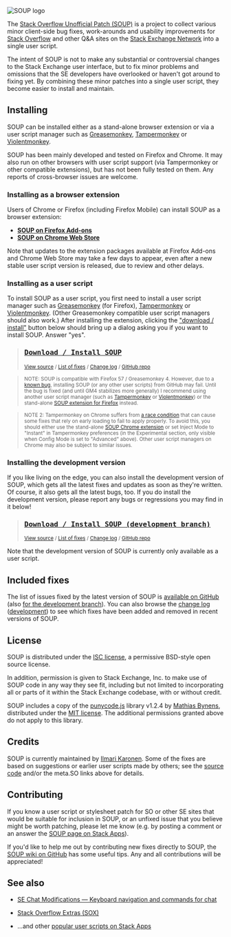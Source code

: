 <!-- thumbnail: https://i.stack.imgur.com/8EphO.png -->
<!-- version: 1.52 -->

![](https://i.stack.imgur.com/IzzhJ.png "SOUP logo")

The [Stack Overflow Unofficial Patch (SOUP)][SA] is a project to collect various minor client-side bug fixes, work-arounds and usability improvements for [Stack Overflow][SO] and other Q&A sites on the [Stack Exchange Network][SE] into a single user script.

The intent of SOUP is not to make any substantial or controversial changes to the Stack Exchange user interface, but to fix minor problems and omissions that the SE developers have overlooked or haven't got around to fixing yet.  By combining these minor patches into a single user script, they become easier to install and maintain.


Installing
----------

SOUP can be installed either as a stand-alone browser extension or via a user script manager such as [Greasemonkey][GM], [Tampermonkey][TM] or [Violentmonkey][VM].

SOUP has been mainly developed and tested on Firefox and Chrome.  It may also run on other browsers with user script support (via Tampermonkey or other compatible extensions), but has not been fully tested on them.  Any reports of cross-browser issues are welcome.


### Installing as a browser extension

Users of Chrome or Firefox (including Firefox Mobile) can install SOUP as a browser extension:

* [**SOUP on Firefox Add-ons**][firefox-ext]
* [**SOUP on Chrome Web Store**][chrome-ext]

Note that updates to the extension packages available at Firefox Add-ons and Chrome Web Store may take a few days to appear, even after a new stable user script version is released, due to review and other delays.


### Installing as a user script

To install SOUP as a user script, you first need to install a  user script manager such as [Greasemonkey][GM] (for Firefox), [Tampermonkey][TM] or [Violentmonkey][VM].  (Other Greasemonkey compatible user script managers should also work.)  After installing the extension, clicking the ["download / install"][DL] button below should bring up a dialog asking you if you want to install SOUP.  Answer "yes".

> ### [<kbd>Download / Install SOUP</kbd>][DL]  
> <sup>[View source][source] / [List of fixes][fixes] / [Change log][changes] / [GitHub repo][github]</sup>

> <sup>NOTE: SOUP is compatible with Firefox 57 / Greasemonkey 4.  However, due to a [known bug](https://github.com/greasemonkey/greasemonkey/issues/2631 "bug #2631: GM 4.0 does not install scripts from GitHub (CSP/sandbox issue)"), installing SOUP (or any other user scripts) from GitHub may fail.  Until the bug is fixed (and until GM4 stabilizes more generally) I recommend using another user script manager (such as [Tampermonkey][TM] or [Violentmonkey][VM]) or the stand-alone [SOUP extension for Firefox][firefox-ext] instead.</sup>

> <sup>NOTE 2: Tampermonkey on Chrome suffers from [a race condition](https://github.com/Tampermonkey/tampermonkey/issues/211) that can cause some fixes that rely on early loading to fail to apply properly.  To avoid this, you should either use the stand-alone [SOUP Chrome extension][chrome-ext] or set Inject Mode to "Instant" in Tampermonkey preferences (in the Experimental section, only visible when Config Mode is set to "Advanced" above).  Other user script managers on Chrome may also be subject to similar issues.</sup>


### Installing the development version

If you like living on the edge, you can also install the development version of SOUP, which gets all the latest fixes and updates as soon as they're written.  Of course, it also gets all the latest bugs, too.  If you do install the development version, please report any bugs or regressions you may find in it below!

> ### [<kbd>Download / Install SOUP (development branch)</kbd>][devDL]  
> <sup>[View source][devsrc] / [List of fixes][devfixes] / [Change log][devchanges] / [GitHub repo][devel]</sup>

Note that the development version of SOUP is currently only available as a user script.


Included fixes
--------------

The list of issues fixed by the latest version of SOUP is [available on GitHub][fixes] (also [for the development branch][devfixes]).  You can also browse the [change log][changes] ([development][devchanges]) to see which fixes have been added and removed in recent versions of SOUP.


License
-------

SOUP is distributed under the [ISC license][ISC], a permissive BSD-style open source license.

In addition, permission is given to Stack Exchange, Inc. to make use of SOUP code in any way they see fit, including but not limited to incorporating all or parts of it within the Stack Exchange codebase, with or without credit.

SOUP includes a copy of the [punycode.js](https://mths.be/punycode) library v1.2.4 by [Mathias Bynens](https://mathiasbynens.be/), distributed under the [MIT license][MIT].  The additional permissions granted above do not apply to this library.


Credits
-------

SOUP is currently maintained by [Ilmari Karonen][vyznev].  Some of the fixes are based on suggestions or earlier user scripts made by others; see the [source code][source] and/or the meta.SO links above for details.


Contributing
------------

If you know a user script or stylesheet patch for SO or other SE sites that would be suitable for inclusion in SOUP, or an unfixed issue that you believe might be worth patching, please let me know (e.g. by posting a comment or an answer the [SOUP page on Stack Apps][SA]).

If you'd like to help me out by contributing new fixes directly to SOUP, the [SOUP wiki on GitHub][wiki] has some useful tips.  Any and all contributions will be appreciated!


See also
--------

* [SE Chat Modifications — Keyboard navigation and commands for chat](https://stackapps.com/questions/2105/se-chat-modifications-keyboard-navigation-and-commands-for-chat)
* [Stack Overflow Extras (SOX)](https://stackapps.com/q/6091)
* ...and other [popular user scripts on Stack Apps](https://stackapps.com/?tab=scripts)


   [SO]: https://stackoverflow.com/ "Stack Overflow"
   [SE]: https://stackexchange.com/ "Stack Exchange Network"
   [github]: https://github.com/vyznev/soup "SOUP repository on GitHub"
   [DL]: https://github.com/vyznev/soup/raw/master/SOUP.user.js "Download / install SOUP from GitHub"
   [source]: https://github.com/vyznev/soup/blob/master/SOUP.user.js "View SOUP source code"
   [fixes]: https://github.com/vyznev/soup/blob/master/CONTENTS.md "List of fixes in the latest stable version of SOUP on GitHub"
   [changes]: https://github.com/vyznev/soup/blob/master/CHANGELOG.md "SOUP change log on GitHub"
   [devel]: https://github.com/vyznev/soup/tree/devel "SOUP development branch on GitHub"
   [devDL]: https://github.com/vyznev/soup/raw/devel/SOUP.user.js "Download / install SOUP (development branch) from GitHub"
   [devsrc]: https://github.com/vyznev/soup/blob/devel/SOUP.user.js "View SOUP development branch source code"
   [devfixes]: https://github.com/vyznev/soup/blob/devel/CONTENTS.md "List of fixes in the latest development version of SOUP on GitHub"
   [devchanges]: https://github.com/vyznev/soup/blob/devel/CHANGELOG.md "SOUP development branch change log on GitHub"
   [wiki]: https://github.com/vyznev/soup/wiki "SOUP wiki on GitHub"
   [GM]: https://addons.mozilla.org/firefox/addon/greasemonkey/ "Mozilla add-ons: Greasemonkey"
   [TM]: https://tampermonkey.net/ "Tampermonkey"
   [VM]: https://violentmonkey.github.io/about/ "Violentmonkey"
   [vyznev]: https://meta.stackexchange.com/users/174699/ilmari-karonen "User Ilmari Karonen - Meta Stack Exchange"
   [SA]: https://stackapps.com/questions/4486/stack-overflow-unofficial-patch "Stack Overflow Unofficial Patch on Stack Apps"
   [firefox-ext]: https://addons.mozilla.org/en-US/firefox/addon/so-unofficial-patch-soup/ "SOUP on Firefox Add-ons"
   [chrome-ext]: https://chrome.google.com/webstore/detail/stack-overflow-unofficial/bagdnnmjfkaolcegcgeohpboeocfalpj "SOUP on Chrome Web Store"
   [ISC]: https://opensource.org/licenses/ISC "ISC license text at the Open Source Initiative"
   [MIT]: https://opensource.org/licenses/ISC "MIT license text at the Open Source Initiative"
